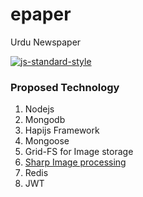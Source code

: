 # epaper
Urdu Newspaper

[![js-standard-style](https://img.shields.io/badge/code%20style-standard-brightgreen.svg?style=flat)](https://github.com/feross/standard)

### Proposed Technology

1. Nodejs
2. Mongodb
3. Hapijs Framework
4. Mongoose
5. Grid-FS for Image storage
6. [Sharp Image processing](http://sharp.dimens.io/en/stable/)
7. Redis
8. JWT
